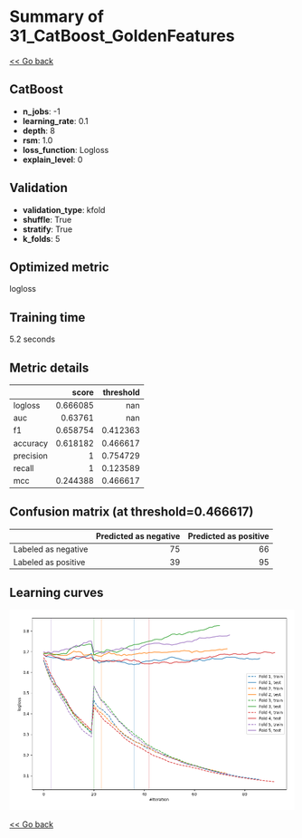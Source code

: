# Summary of 31_CatBoost_GoldenFeatures

[<< Go back](../README.md)


## CatBoost
- **n_jobs**: -1
- **learning_rate**: 0.1
- **depth**: 8
- **rsm**: 1.0
- **loss_function**: Logloss
- **explain_level**: 0

## Validation
 - **validation_type**: kfold
 - **shuffle**: True
 - **stratify**: True
 - **k_folds**: 5

## Optimized metric
logloss

## Training time

5.2 seconds

## Metric details
|           |    score |   threshold |
|:----------|---------:|------------:|
| logloss   | 0.666085 |  nan        |
| auc       | 0.63761  |  nan        |
| f1        | 0.658754 |    0.412363 |
| accuracy  | 0.618182 |    0.466617 |
| precision | 1        |    0.754729 |
| recall    | 1        |    0.123589 |
| mcc       | 0.244388 |    0.466617 |


## Confusion matrix (at threshold=0.466617)
|                     |   Predicted as negative |   Predicted as positive |
|:--------------------|------------------------:|------------------------:|
| Labeled as negative |                      75 |                      66 |
| Labeled as positive |                      39 |                      95 |

## Learning curves
![Learning curves](learning_curves.png)

[<< Go back](../README.md)
